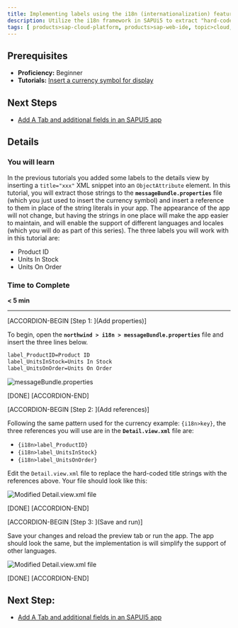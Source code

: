 ```yaml
---
title: Implementing labels using the i18n (internationalization) features of SAPUI5
description: Utilize the i18n framework in SAPUi5 to extract "hard-coded" strings in your app and maintain them in a single file.
tags: [ products>sap-cloud-platform, products>sap-web-ide, topic>cloud, topic>html5, topic>mobile, topic>odata, topic>sapui5, tutorial>beginner ]
---
```


## Prerequisites
- **Proficiency:** Beginner
- **Tutorials:** [Insert a currency symbol for display](http://www.sap.com/developer/tutorials/hcp-webide-insert-currency-symbol.html)

## Next Steps
- [Add A Tab and additional fields in an SAPUI5 app](http://www.sap.com/developer/tutorials/hcp-webide-add-tab.html)

## Details

### You will learn
In the previous tutorials you added some labels to the details view by inserting a `title="xxx"` XML snippet into an `ObjectAttribute` element. In this tutorial, you will extract those strings to the **`messageBundle.properties`** file (which you just used to insert the currency symbol) and insert a reference to them in place of the string literals in your app. The appearance of the app will not change, but having the strings in one place will make the app easier to maintain, and will enable the support of different languages and locales (which you will do as part of this series). The three labels you will work with in this tutorial are:

* Product ID
* Units In Stock
* Units On Order

### Time to Complete
**< 5 min**

---

[ACCORDION-BEGIN [Step 1: ](Add properties)]

To begin, open the **`northwind > i18n > messageBundle.properties`** file and insert the three lines below.

```xml
label_ProductID=Product ID
label_UnitsInStock=Units In Stock
label_UnitsOnOrder=Units On Order
```

![messageBundle.properties](https://raw.githubusercontent.com/SAPDocuments/Tutorials/master/tutorials/hcp-webide-labels-i18n/mob2-4_1.png)

[DONE]
[ACCORDION-END]

[ACCORDION-BEGIN [Step 2: ](Add references)]

Following the same pattern used for the currency example: `{i18n>key}`, the three references you will use are in the **`Detail.view.xml`** file are:

* `{i18n>label_ProductID}`
* `{i18n>label_UnitsInStock}`
* `{i18n>label_UnitsOnOrder}`

Edit the `Detail.view.xml` file to replace the hard-coded title strings with the references above. Your file should look like this:

![Modified Detail.view.xml file](https://raw.githubusercontent.com/SAPDocuments/Tutorials/master/tutorials/hcp-webide-labels-i18n/mob2-4_2.png)

[DONE]
[ACCORDION-END]

[ACCORDION-BEGIN [Step 3: ](Save and run)]

Save your changes and reload the preview tab or run the app. The app should look the same, but the implementation is will simplify the support of other languages.

![Modified Detail.view.xml file](https://raw.githubusercontent.com/SAPDocuments/Tutorials/master/tutorials/hcp-webide-labels-i18n/mob2-4_3.png)

[DONE]
[ACCORDION-END]



## Next Step:
- [Add A Tab and additional fields in an SAPUI5 app](http://www.sap.com/developer/tutorials/hcp-webide-add-tab.html)
